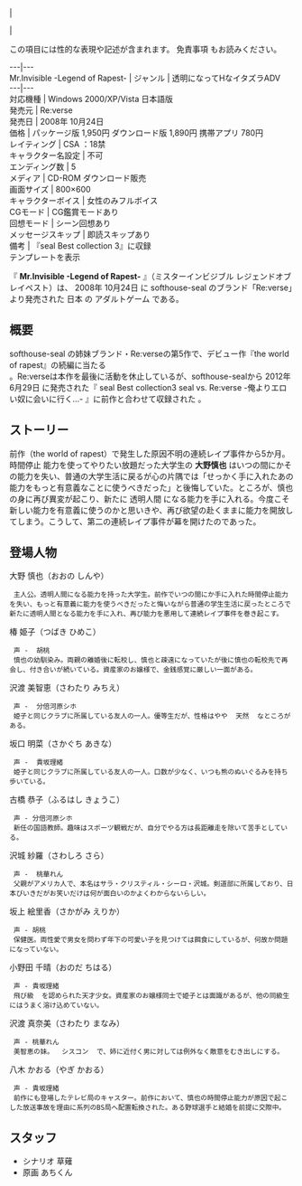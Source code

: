 |

|

この項目には性的な表現や記述が含まれます。  免責事項  もお読みください。  
  
---|---  
Mr.Invisible -Legend of Rapest-  |  ジャンル  |  透明になってHなイタズラADV   
---|---  
対応機種  |  Windows 2000/XP/Vista 日本語版   
発売元  |  Re:verse   
発売日  |  2008年  10月24日   
価格  |  パッケージ版 1,950円  ダウンロード版 1,890円  携帯アプリ 780円   
レイティング  |  CSA  ：18禁   
キャラクター名設定  |  不可   
エンディング数  |  5   
メディア  |  CD-ROM  ダウンロード販売   
画面サイズ  |  800×600   
キャラクターボイス  |  女性のみフルボイス   
CGモード  |  CG鑑賞モードあり   
回想モード  |  シーン回想あり   
メッセージスキップ  |  即読スキップあり   
備考  |  『seal Best collection 3』に収録   
テンプレートを表示  
  
『 **Mr.Invisible -Legend of Rapest-** 』（ミスターインビジブル レジェンドオブレイペスト）は、  2008年
10月24日  に  softhouse-seal  のブランド「Re:verse」より発売された  日本  の  アダルトゲーム  である。

##  概要  

softhouse-seal  の姉妹ブランド・Re:verseの第5作で、デビュー作『the world of rapest』の続編に当たる  
。Re:verseは本作を最後に活動を休止しているが、softhouse-sealから  2012年  6月29日  に発売された『  seal Best
collection3 seal vs. Re:verse -俺よりエロい奴に会いに行く…-  』に前作と合わせて収録された    。

##  ストーリー  

前作（the world of rapest）で発生した原因不明の連続レイプ事件から5か月。  時間停止  能力を使ってやりたい放題だった大学生の
**大野慎也**
はいつの間にかその能力を失い、普通の大学生活に戻るが心の片隅では「せっかく手に入れたあの能力をもっと有意義なことに使うべきだった」と後悔していた。ところが、慎也の身に再び異変が起こり、新たに
透明人間
になる能力を手に入れる。今度こそ新しい能力を有意義に使うのかと思いきや、再び欲望の赴くままに能力を開放してしまう。こうして、第二の連続レイプ事件が幕を開けたのであった。

##  登場人物  

大野 慎也（おおの しんや）

     主人公。透明人間になる能力を持った大学生。前作でいつの間にか手に入れた時間停止能力を失い、もっと有意義に能力を使うべきだったと悔いながら普通の学生生活に戻ったところで新たに透明人間となる能力を手に入れ、再び能力を悪用して連続レイプ事件を巻き起こす。 
椿 姫子（つばき ひめこ）

     声 -  胡桃 
     慎也の幼馴染み。両親の離婚後に転校し、慎也と疎遠になっていたが後に慎也の転校先で再会し、付き合いが続いている。資産家のお嬢様で、金銭感覚に厳しい一面がある。 
沢渡 美智恵（さわたり みちえ）

     声 -  分倍河原シホ 
     姫子と同じクラブに所属している友人の一人。優等生だが、性格はやや  天然  なところがある。 
坂口 明菜（さかぐち あきな）

     声 -  貴坂理緒 
     姫子と同じクラブに所属している友人の一人。口数が少なく、いつも熊のぬいぐるみを持ち歩いている。 
古橋 恭子（ふるはし きょうこ）

     声 - 分倍河原シホ 
     新任の国語教師。趣味はスポーツ観戦だが、自分でやる方は長距離走を除いて苦手としている。 
沢城 紗羅（さわしろ さら）

     声 -  桃華れん 
     父親がアメリカ人で、本名はサラ・クリスティル・シーロ・沢城。剣道部に所属しており、日本びいきだがお笑いだけは何が面白いのかよくわからないらしい。 
坂上 絵里香（さかがみ えりか）

     声 - 胡桃 
     保健医。両性愛で男女を問わず年下の可愛い子を見つけては餌食にしているが、何故か問題になっていない。 
小野田 千晴（おのだ ちはる）

     声 - 貴坂理緒 
     飛び級  を認められた天才少女。資産家のお嬢様同士で姫子とは面識があるが、他の同級生にはうまく溶け込めていない。 
沢渡 真奈美（さわたり まなみ）

     声 - 桃華れん 
     美智恵の妹。  シスコン  で、姉に近付く男に対しては例外なく敵意をむき出しにする。 
八木 かおる（やぎ かおる）

     声 - 貴坂理緒 
     前作にも登場したテレビ局のキャスター。前作において、慎也の時間停止能力が原因で起こした放送事故を理由に系列のBS局へ配置転換された。ある野球選手と結婚を前提に交際中。 

##  スタッフ  

  * シナリオ 草薙 
  * 原画 あちくん 

